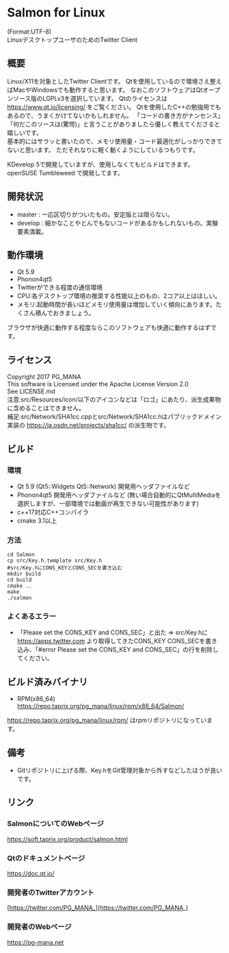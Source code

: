 # Salmon for Linux
(Format:UTF-8)  
LinuxデスクトップユーザのためのTwitter Client
## 概要
Linux/X11を対象としたTwitter Clientです。
Qtを使用しているので環境さえ整えばMacやWindowsでも動作すると思います。
なおこのソフトウェアはQtオープンソース版のLGPLv3を選択しています。
Qtのライセンスは https://www.qt.io/licensing/ をご覧ください。
Qtを使用したC++の勉強用でもあるので、うまくかけてないかもしれません。
「コードの書き方がナンセンス」「何だこのソースは(驚愕)」と言うことがありましたら優しく教えてくださると嬉しいです。  
基本的にはサラッと書いたので、メモリ使用量・コード最適化がしっかりできてないと思います。
ただそれなりに軽く動くようにしているつもりです。

KDevelop 5で開発していますが、使用しなくてもビルドはできます。  
openSUSE Tumbleweed で開発してます。
## 開発状況
* master : 一応区切りがついたもの。安定版とは限らない。
* develop : 細かなことやとんでもないコードがあるかもしれないもの。実験要素満載。

## 動作環境
* Qt 5.9
* Phonon4qt5
* Twitterができる程度の通信環境
* CPU:各デスクトップ環境の推奨する性能以上のもの、2コア以上はほしい。
* メモリ:起動時間が長いほどメモリ使用量は増加していく傾向にあります。たくさん積んでおきましょう。

ブラウザが快適に動作する程度ならこのソフトウェアも快適に動作するはずです。
## ライセンス
Copyright 2017 PG_MANA  
This software is Licensed under the Apache License Version 2.0  
See LICENSE.md  
注意:src/Resources/icon/以下のアイコンなどは「ロゴ」にあたり、派生成果物に含めることはできません。  
補足:src/Network/SHA1cc.cppとsrc/Network/SHA1cc.hはパブリックドメイン実装の https://ja.osdn.net/projects/sha1cc/ の派生物です。  
## ビルド
### 環境
* Qt 5.9 (Qt5::Widgets Qt5::Network) 開発用ヘッダファイルなど
* Phonon4qt5 開発用ヘッダファイルなど  (無い場合自動的にQtMultiMediaを選択しますが、一部環境では動画が再生できない可能性があります)
* c++17対応C++コンパイラ
* cmake  3.1以上

### 方法

```shell
cd Salmon
cp src/Key.h.template src/Key.h
#src/Key.hにCONS_KEYとCONS_SECを書き込む
mkdir build
cd build
cmake ..
make
./salmon
```

### よくあるエラー
* 「Please set the CONS_KEY and CONS_SEC」と出た => src/Key.hに https://apps.twitter.com より取得してきたCONS_KEY CONS_SECを書き込み、「#error  Please set the CONS_KEY and CONS_SEC」の行を削除してください。

## ビルド済みバイナリ
* RPM(x86_64) https://repo.taprix.org/pg_mana/linux/rpm/x86_64/Salmon/

https://repo.taprix.org/pg_mana/linux/rpm/ はrpmリポジトリになっています。
## 備考
* Gitリポジトリに上げる際、Key.hをGit管理対象から外すなどしたほうが良いです。

## リンク
### SalmonについてのWebページ
  https://soft.taprix.org/product/salmon.html
### Qtのドキュメントページ
  https://doc.qt.io/
### 開発者のTwitterアカウント
  [https://twitter.com/PG_MANA_](https://twitter.com/PG_MANA_)
### 開発者のWebページ
  https://pg-mana.net
